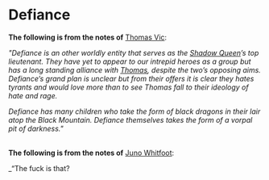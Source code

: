# Defiance
**The following is from the notes of** [Thomas Vic](../../Player%20Characters/Thomas%20Vic.md):

_"Defiance is an other worldly entity that serves as the_ [_Shadow Queen_](Shadow%20Queen.md)_’s top lieutenant. They have yet to appear to our intrepid heroes as a group but has a long standing alliance with_ [_Thomas_](../../Player%20Characters/Thomas%20Vic.md)_, despite the two’s opposing aims. Defiance’s grand plan is unclear but from their offers it is clear they hates tyrants and would love more than to see Thomas fall to their ideology of hate and rage._

_Defiance has many children who take the form of black dragons in their lair atop the Black Mountain. Defiance themselves takes the form of a vorpal pit of darkness."_  
 

**The following is from the notes of** [Juno Whitfoot](../../Player%20Characters/Juno%20Whitfoot.md):

_“The fuck is that?